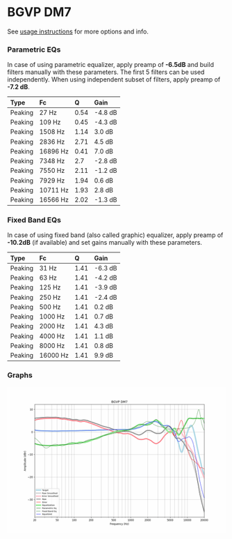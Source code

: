 # BGVP DM7
See [usage instructions](https://github.com/jaakkopasanen/AutoEq#usage) for more options and info.

### Parametric EQs
In case of using parametric equalizer, apply preamp of **-6.5dB** and build filters manually
with these parameters. The first 5 filters can be used independently.
When using independent subset of filters, apply preamp of **-7.2 dB**.

| Type    | Fc       |    Q | Gain    |
|:--------|:---------|:-----|:--------|
| Peaking | 27 Hz    | 0.54 | -4.8 dB |
| Peaking | 109 Hz   | 0.45 | -4.3 dB |
| Peaking | 1508 Hz  | 1.14 | 3.0 dB  |
| Peaking | 2836 Hz  | 2.71 | 4.5 dB  |
| Peaking | 16896 Hz | 0.41 | 7.0 dB  |
| Peaking | 7348 Hz  | 2.7  | -2.8 dB |
| Peaking | 7550 Hz  | 2.11 | -1.2 dB |
| Peaking | 7929 Hz  | 1.94 | 0.6 dB  |
| Peaking | 10711 Hz | 1.93 | 2.8 dB  |
| Peaking | 16566 Hz | 2.02 | -1.3 dB |

### Fixed Band EQs
In case of using fixed band (also called graphic) equalizer, apply preamp of **-10.2dB**
(if available) and set gains manually with these parameters.

| Type    | Fc       |    Q | Gain    |
|:--------|:---------|:-----|:--------|
| Peaking | 31 Hz    | 1.41 | -6.3 dB |
| Peaking | 63 Hz    | 1.41 | -4.2 dB |
| Peaking | 125 Hz   | 1.41 | -3.9 dB |
| Peaking | 250 Hz   | 1.41 | -2.4 dB |
| Peaking | 500 Hz   | 1.41 | 0.2 dB  |
| Peaking | 1000 Hz  | 1.41 | 0.7 dB  |
| Peaking | 2000 Hz  | 1.41 | 4.3 dB  |
| Peaking | 4000 Hz  | 1.41 | 1.1 dB  |
| Peaking | 8000 Hz  | 1.41 | 0.8 dB  |
| Peaking | 16000 Hz | 1.41 | 9.9 dB  |

### Graphs
![](./BGVP%20DM7.png)